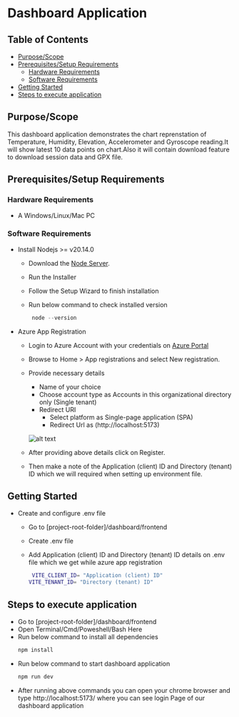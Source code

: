 # Dashboard Application

## Table of Contents

- [Purpose/Scope](#purposescope)
- [Prerequisites/Setup Requirements](#prerequisitessetup-requirements)
  - [Hardware Requirements](#hardware-requirements)
  - [Software Requirements](#software-requirements)
- [Getting Started](#getting-started)
- [Steps to execute application](#follow-the-steps-below-for-successful-execution-of-the-application)

## Purpose/Scope

This dashboard application demonstrates the chart reprenstation of Temperature, Humidity, Elevation, Accelerometer and Gyroscope reading.It will show latest 10 data points on chart.Also it will contain download feature to download session data and GPX file.

## Prerequisites/Setup Requirements

### Hardware Requirements
- A Windows/Linux/Mac PC

### Software Requirements
-  Install Nodejs >= v20.14.0
    - Download the [Node Server](https://nodejs.org/en/download/package-manager).
    - Run the Installer
    - Follow the Setup Wizard to finish installation
    - Run below command to check installed version
      
        ```c
    	 node --version     
    	```
- Azure App Registration
    - Login to Azure Account with your credentials on [Azure Portal](https://portal.azure.com/)
    - Browse to Home > App registrations and select New registration.
    - Provide necessary details
        - Name of your choice
        - Choose account type as Accounts in this organizational directory only (Single tenant)
        - Redirect URI
            - Select platform as  Single-page application (SPA)
            - Redirect Url as (http://localhost:5173)
      
      ![alt text](https://learn.microsoft.com/en-us/entra/identity-platform/media/quickstart-register-app/portal-02-app-reg-01.png#lightbox)

     - After providing above details click on Register.
     - Then make a note of the Application (client) ID and Directory (tenant) ID  which we will required when setting up 
       environment file.

 ## Getting Started
 - Create and configure .env file
    - Go to [project-root-folder]/dashboard/frontend
    - Create .env file
    - Add Application (client) ID and Directory (tenant) ID details on .env file which we get while azure app registration
  
        ```bash
    	 VITE_CLIENT_ID= "Application (client) ID"
       VITE_TENANT_ID= "Directory (tenant) ID"  
    	```
  ## Steps to execute application
  
  - Go to [project-root-folder]/dashboard/frontend
  - Open Terminal/Cmd/Poweshell/Bash Here
  - Run below command to install all dependencies
     ```bash
     npm install
     ```
  - Run below command to start dashboard application
      ```bash
     npm run dev
     ```
  - After running above commands you can open your chrome browser and type http://localhost:5173/ where you can see login Page of our dashboard application
 





